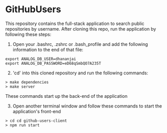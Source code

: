 # GitHubUsers

This repository contains the full-stack application to search public repositories by username. After cloning this repo, run the application by following these steps:

1. Open your .bashrc, .zshrc or .bash_profile and add the following information to the end of that file:
```
export ANALOG_DB_USER=dhananjai
export ANALOG_DB_PASSWORD=eD68qSmbQO7A235T
```

2. 'cd' into this cloned repository and run the following commands:
```
> make dependencies
> make server
```

These commands start up the back-end of the application

3. Open another terminal window and follow these commands to start the application's front-end

```
> cd cd github-users-client
> npm run start
```
